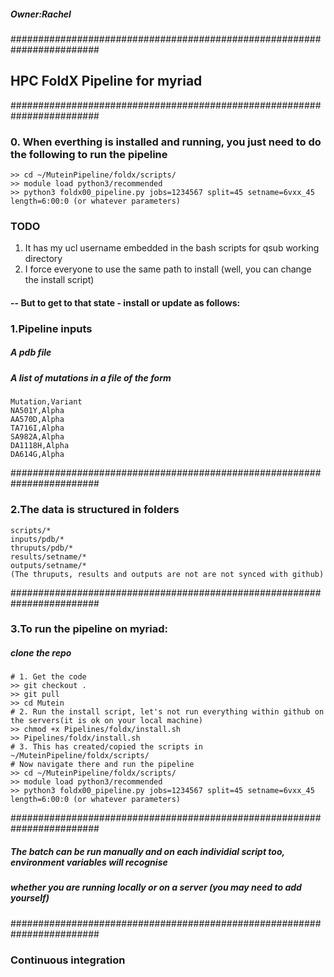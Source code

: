 ##### Owner:Rachel
########################################################################
## HPC FoldX Pipeline for myriad
########################################################################
### 0. When everthing is installed and running, you just need to do the following to run the pipeline
```
>> cd ~/MuteinPipeline/foldx/scripts/
>> module load python3/recommended
>> python3 foldx00_pipeline.py jobs=1234567 split=45 setname=6vxx_45 length=6:00:0 (or whatever parameters)
```
### TODO ###
1. It has my ucl username embedded in the bash scripts for qsub working directory
2. I force everyone to use the same path to install (well, you can change the install script)

#### -- But to get to that state - install or update as follows:
### 1.Pipeline inputs
##### A pdb file
##### A list of mutations in a file of the form
```
Mutation,Variant
NA501Y,Alpha
AA570D,Alpha
TA716I,Alpha
SA982A,Alpha
DA1118H,Alpha
DA614G,Alpha
```
########################################################################
### 2.The data is structured in folders
```
scripts/*
inputs/pdb/*
thruputs/pdb/*
results/setname/*
outputs/setname/*
(The thruputs, results and outputs are not are not synced with github)
```
########################################################################
### 3.To run the pipeline on myriad:
##### clone the repo
```
# 1. Get the code
>> git checkout .
>> git pull
>> cd Mutein
# 2. Run the install script, let's not run everything within github on the servers(it is ok on your local machine)
>> chmod +x Pipelines/foldx/install.sh
>> Pipelines/foldx/install.sh
# 3. This has created/copied the scripts in ~/MuteinPipeline/foldx/scripts/
# Now navigate there and run the pipeline
>> cd ~/MuteinPipeline/foldx/scripts/
>> module load python3/recommended
>> python3 foldx00_pipeline.py jobs=1234567 split=45 setname=6vxx_45 length=6:00:0 (or whatever parameters)
```
########################################################################
##### The batch can be run manually and on each individial script too, environment variables will recognise
##### whether you are running locally or on a server (you may need to add yourself)
########################################################################

### Continuous integration


